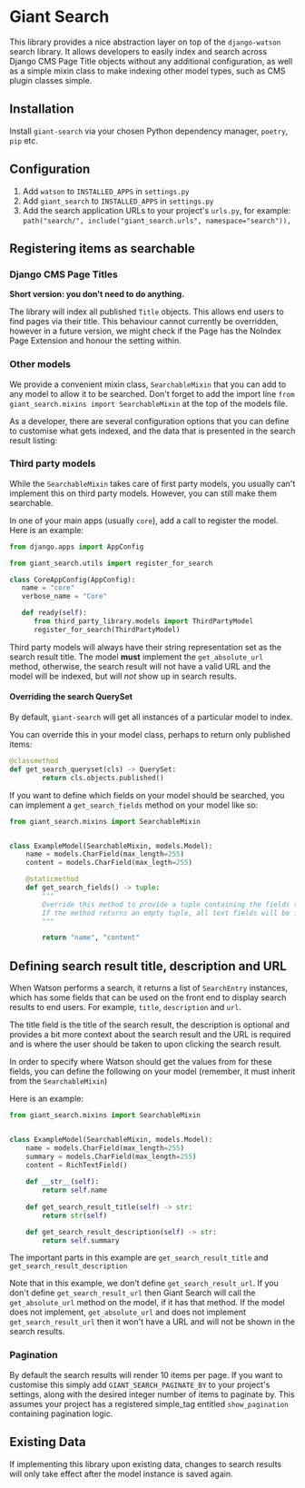 # Giant Search

This library provides a nice abstraction layer on top of the `django-watson` search library. It allows developers to
easily index and search across Django CMS Page Title objects without any additional configuration, as well as a simple
mixin class to make indexing other model types, such as CMS plugin classes simple.

## Installation

Install `giant-search` via your chosen Python dependency manager, `poetry`, `pip` etc.

## Configuration

1. Add `watson` to `INSTALLED_APPS` in `settings.py`
2. Add `giant_search` to `INSTALLED_APPS` in `settings.py`
3. Add the search application URLs to your project's `urls.py`, for example: `path("search/", include("giant_search.urls",
   namespace="search")),`

## Registering items as searchable

### Django CMS Page Titles

**Short version: you don't need to do anything.**

The library will index all published `Title` objects. This allows end users to find pages via their title. This
behaviour cannot currently be overridden, however in a future version, we might check if the Page has the NoIndex
Page Extension and honour the setting within.

### Other models

We provide a convenient mixin class, `SearchableMixin` that you can add to any model to allow it to be searched. Don't 
forget to add the import line `from giant_search.mixins import SearchableMixin` at the top of the models file.

As a developer, there are several configuration options that you can define to customise what gets indexed, and the data
that is presented in the search result listing:

### Third party models

While the `SearchableMixin` takes care of first party models, you usually can't implement this on third party models.
However, you can still make them searchable.

In one of your main apps (usually `core`), add a call to register the model. Here is an example:

```python
from django.apps import AppConfig

from giant_search.utils import register_for_search

class CoreAppConfig(AppConfig):
   name = "core"
   verbose_name = "Core"

   def ready(self):
      from third_party_library.models import ThirdPartyModel
      register_for_search(ThirdPartyModel)
```

Third party models will always have their string representation set as the search result title. The model **must**
implement the `get_absolute_url` method, otherwise, the search result will not have a valid URL and the model will be
indexed, but will _not_ show up in search results.

#### Overriding the search QuerySet

By default, `giant-search` will get all instances of a particular model to index.

You can override this in your model class, perhaps to return only published items:

```python
@classmethod
def get_search_queryset(cls) -> QuerySet:
        return cls.objects.published()
```

If you want to define which fields on your model should be searched, you can implement a `get_search_fields` method on
your model like so:

```python
from giant_search.mixins import SearchableMixin


class ExampleModel(SearchableMixin, models.Model):
    name = models.CharField(max_length=255)
    content = models.CharField(max_legth=255)

    @staticmethod
    def get_search_fields() -> tuple:
        """
        Override this method to provide a tuple containing the fields to search.
        If the method returns an empty tuple, all text fields will be indexed as per Watson's defaults.
        """

        return "name", "content"
```

## Defining search result title, description and URL

When Watson performs a search, it returns a list of `SearchEntry` instances, which has some fields that can be used on
the front end to display search results to end users. For example, `title`, `description` and `url`.

The title field is the title of the search result, the description is optional and provides a bit more context about the
search result and the URL is required and is where the user should be taken to upon clicking the search result.

In order to specify where Watson should get the values from for these fields, you can define the following on your
model (remember, it must inherit from the `SearchableMixin`)

Here is an example:

```python
from giant_search.mixins import SearchableMixin


class ExampleModel(SearchableMixin, models.Model):
    name = models.CharField(max_length=255)
    summary = models.CharField(max_length=255)
    content = RichTextField()
    
    def __str__(self):
        return self.name
        
    def get_search_result_title(self) -> str:
        return str(self)

    def get_search_result_description(self) -> str:
        return self.summary

```

The important parts in this example are `get_search_result_title` and `get_search_result_description`

Note that in this example, we don't define `get_search_result_url`. If you don't define `get_search_result_url` then
Giant Search will call the `get_absolute_url` method on the model, if it has that method. If the model does not
implement, `get_absolute_url` and does not implement `get_search_result_url` then it won't have a URL and will not be
shown in the search results.

### Pagination

By default the search results will render 10 items per page. If you want to customise this simply add
`GIANT_SEARCH_PAGINATE_BY` to your project's settings, along with the desired integer number of items to paginate by.
This assumes your project has a registered simple_tag entitled `show_pagination` containing pagination logic. 

## Existing Data

If implementing this library upon existing data, changes to search results will only take effect after the 
model instance is saved again.
